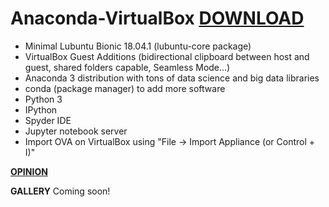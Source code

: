 # Anaconda-VirtualBox [DOWNLOAD](https://github.com/Virtual-Machines/Anaconda-VirtualBox/releases/download/latest/Anaconda.ova)

- Minimal Lubuntu Bionic 18.04.1 (lubuntu-core package)
- VirtualBox Guest Additions (bidirectional clipboard between host and guest, shared folders capable, Seamless Mode...)
- Anaconda 3 distribution with tons of data science and big data libraries
- conda (package manager) to add more software
- Python 3
- IPython
- Spyder IDE 
- Jupyter notebook server 
- Import OVA on VirtualBox using "File -> Import Appliance (or Control + I)"

[**OPINION**](https://docs.google.com/forms/d/e/1FAIpQLSeOzXN-TMbwxt_k3jHCQjwoEbP9o5nP6wJeJFa0_w0exYjTnw/viewform?usp=sf_link)

**GALLERY**
Coming soon!
